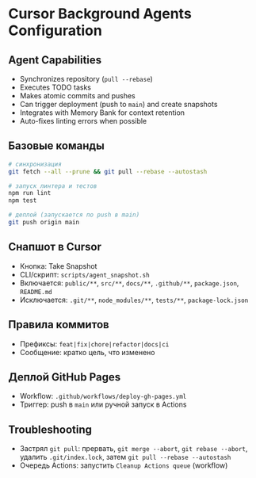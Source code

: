 # Cursor Background Agents Configuration

## Agent Capabilities
- Synchronizes repository (`pull --rebase`)
- Executes TODO tasks
- Makes atomic commits and pushes
- Can trigger deployment (push to `main`) and create snapshots
- Integrates with Memory Bank for context retention
- Auto-fixes linting errors when possible

## Базовые команды
```bash
# синхронизация
git fetch --all --prune && git pull --rebase --autostash

# запуск линтера и тестов
npm run lint
npm test

# деплой (запускается по push в main)
git push origin main
```

## Снапшот в Cursor
- Кнопка: Take Snapshot
- CLI/скрипт: `scripts/agent_snapshot.sh`
- Включается: `public/**`, `src/**`, `docs/**`, `.github/**`, `package.json`, `README.md`
- Исключается: `.git/**`, `node_modules/**`, `tests/**`, `package-lock.json`

## Правила коммитов
- Префиксы: `feat|fix|chore|refactor|docs|ci`
- Сообщение: кратко цель, что изменено

## Деплой GitHub Pages
- Workflow: `.github/workflows/deploy-gh-pages.yml`
- Триггер: push в `main` или ручной запуск в Actions

## Troubleshooting
- Застрял `git pull`: прервать, `git merge --abort`, `git rebase --abort`, удалить `.git/index.lock`, затем `git pull --rebase --autostash`
- Очередь Actions: запустить `Cleanup Actions queue` (workflow)